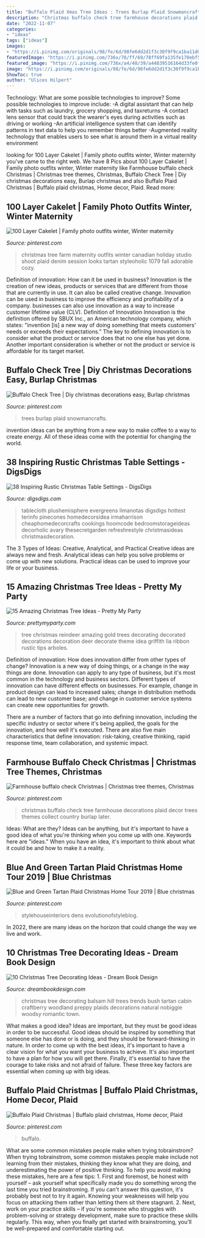 ```yaml
---
title: "Buffalo Plaid Xmas Tree Ideas : Trees Burlap Plaid Snowmancrafts"
description: "Christmas buffalo check tree farmhouse decorations plaid decor trees themes collect country burlap later"
date: "2022-11-07"
categories:
- "ideas"
tags: ["ideas"]
images:
- "https://i.pinimg.com/originals/98/fe/6d/98fe6dd2d1f3c30f9f9ca1ba11d05656.jpg"
featuredImage: "https://i.pinimg.com/736x/78/ff/69/78ff69fa135fe170ebf5b31c9a5ad311--christmas-tree-farm-christmas-photos.jpg"
featured_image: "https://i.pinimg.com/736x/a4/48/39/a44839516164d33fe0f6fa8b171d224b.jpg"
image: "https://i.pinimg.com/originals/98/fe/6d/98fe6dd2d1f3c30f9f9ca1ba11d05656.jpg"
ShowToc: true
author: "Ulices Hilpert"
---
```



Technology: What are some possible technologies to improve?
Some possible technologies to improve include: 
-A digital assistant that can help with tasks such as laundry, grocery shopping, and taxreturns 
-A contact lens sensor that could track the wearer's eyes during activities such as driving or working 
-An artificial intelligence system that can identify patterns in text data to help you remember things better 
-Augmented reality technology that enables users to see what is around them in a virtual reality environment

	

		
looking for 100 Layer Cakelet | Family photo outfits winter, Winter maternity you've came to the right web. We have 8 Pics about 100 Layer Cakelet | Family photo outfits winter, Winter maternity like Farmhouse buffalo check Christmas | Christmas tree themes, Christmas, Buffalo Check Tree | Diy christmas decorations easy, Burlap christmas and also Buffalo Plaid Christmas | Buffalo plaid christmas, Home decor, Plaid. Read more:
		
    
## 100 Layer Cakelet | Family Photo Outfits Winter, Winter Maternity

<img loading=lazy src="https://i.pinimg.com/736x/78/ff/69/78ff69fa135fe170ebf5b31c9a5ad311--christmas-tree-farm-christmas-photos.jpg" onerror="this.onerror=null;this.src='https://tse4.mm.bing.net/th?id=OIP.XGay0ZCyO_FncfHkdF_8sAHaLG&amp;pid=15.1';" alt="100 Layer Cakelet | Family photo outfits winter, Winter maternity">

_Source: pinterest.com_

>christmas tree farm maternity outfits winter canadian holiday studio shoot plaid denim session looks tartan styleoholic 1079 fall adorable cozy. 

	

Definition of innovation: How can it be used in business?
Innovation is the creation of new ideas, products or services that are different from those that are currently in use. It can also be called creative change. Innovation can be used in business to improve the efficiency and profitability of a company. businesses can also use innovation as a way to increase customer lifetime value (CLV). Definition of Innovation
Innovation is the definition offered by SBUX Inc., an American technology company, which states: "invention [is] a new way of doing something that meets customers' needs or exceeds their expectations." The key to defining innovation is to consider what the product or service does that no one else has yet done. Another important consideration is whether or not the product or service is affordable for its target market.

    
## Buffalo Check Tree | Diy Christmas Decorations Easy, Burlap Christmas

<img loading=lazy src="https://i.pinimg.com/originals/da/93/73/da937323551420ea0b60f296420f4ba9.jpg" onerror="this.onerror=null;this.src='https://tse4.mm.bing.net/th?id=OIP.wgYYrOPDGJh29dgwBK_qLgHaJ4&amp;pid=15.1';" alt="Buffalo Check Tree | Diy christmas decorations easy, Burlap christmas">

_Source: pinterest.com_

>trees burlap plaid snowmancrafts. 

	

invention ideas can be anything from a new way to make coffee to a way to create energy. All of these ideas come with the potential for changing the world.

    
## 38 Inspiring Rustic Christmas Table Settings - DigsDigs

<img loading=lazy src="https://www.digsdigs.com/photos/2012/12/a-farmhouse-Christmas-table-with-a-plaid-tablecloth-woven-placemats-evergreens-a-red-stand-with-greenery-and-a-pillar-candle.jpg" onerror="this.onerror=null;this.src='https://tse1.mm.bing.net/th?id=OIP.8i-Hljzcja3UuuAcc9LfVgHaKR&amp;pid=15.1';" alt="38 Inspiring Rustic Christmas Table Settings - DigsDigs">

_Source: digsdigs.com_

>tablecloth plushemisphere evergreens limanotas digsdigs hottest terinfo pinecones homedecorsidea irmaharrison cheaphomedecorcrafts cookings hoomcode bedroomstorageideas decorholic avary thesecretgarden refreshrestyle christmasideas christmasdecoration. 

	

The 3 Types of Ideas: Creative, Analytical, and Practical
Creative ideas are always new and fresh. Analytical ideas can help you solve problems or come up with new solutions. Practical ideas can be used to improve your life or your business.

    
## 15 Amazing Christmas Tree Ideas - Pretty My Party

<img loading=lazy src="http://www.prettymyparty.com/wp-content/uploads/2015/11/Reindeer-Christmas-Tree.jpg" onerror="this.onerror=null;this.src='https://tse4.mm.bing.net/th?id=OIP.TomZWy8FS72Ykih1TDCn-AHaM7&amp;pid=15.1';" alt="15 Amazing Christmas Tree Ideas - Pretty My Party">

_Source: prettymyparty.com_

>tree christmas reindeer amazing gold trees decorating decorated decorations decoration deer decorate theme idea griffith lia ribbon rustic tips arboles. 

	

Definition of innovation: How does innovation differ from other types of change?
Innovation is a new way of doing things, or a change in the way things are done. Innovation can apply to any type of business, but it's most common in the technology and business sectors.
Different types of innovation can have different effects on businesses. For example, change in product design can lead to increased sales; change in distribution methods can lead to new customer base; and change in customer service systems can create new opportunities for growth.

There are a number of factors that go into defining innovation, including the specific industry or sector where it's being applied, the goals for the innovation, and how well it's executed. There are also five main characteristics that define innovation: risk-taking, creative thinking, rapid response time, team collaboration, and systemic impact.

    
## Farmhouse Buffalo Check Christmas | Christmas Tree Themes, Christmas

<img loading=lazy src="https://i.pinimg.com/originals/90/08/bc/9008bc63a6a96ce899fd8b6904db91fb.jpg" onerror="this.onerror=null;this.src='https://tse4.mm.bing.net/th?id=OIP.icx-TT1VZZympMmd3dQYvQHaMx&amp;pid=15.1';" alt="Farmhouse buffalo check Christmas | Christmas tree themes, Christmas">

_Source: pinterest.com_

>christmas buffalo check tree farmhouse decorations plaid decor trees themes collect country burlap later. 

	

Ideas: What are they?
Ideas can be anything, but it's important to have a good idea of what you're thinking when you come up with one. Keywords here are "ideas." When you have an idea, it's important to think about what it could be and how to make it a reality.

    
## Blue And Green Tartan Plaid Christmas Home Tour 2019 | Blue Christmas

<img loading=lazy src="https://i.pinimg.com/originals/98/fe/6d/98fe6dd2d1f3c30f9f9ca1ba11d05656.jpg" onerror="this.onerror=null;this.src='https://tse3.mm.bing.net/th?id=OIP.bWwbG3gptnhaxXm23LY75gHaLH&amp;pid=15.1';" alt="Blue and Green Tartan Plaid Christmas Home Tour 2019 | Blue christmas">

_Source: pinterest.com_

>stylehouseinteriors dens evolutionofstyleblog. 

	

In 2022, there are many ideas on the horizon that could change the way we live and work.

    
## 10 Christmas Tree Decorating Ideas - Dream Book Design

<img loading=lazy src="http://dreambookdesign.com/wp-content/uploads/2015/11/BalsamhillChristmastreetourcraftberrybush4-700x1051.jpg" onerror="this.onerror=null;this.src='https://tse4.mm.bing.net/th?id=OIP.9s53gNaBlJ3hTfLyXVuwyQHaLH&amp;pid=15.1';" alt="10 Christmas Tree Decorating Ideas - Dream Book Design">

_Source: dreambookdesign.com_

>christmas tree decorating balsam hill trees trends bush tartan cabin craftberry woodland preppy plaids decorations natural nobiggie woodsy romantic town. 

	

What makes a good idea?
Ideas are important, but they must be good ideas in order to be successful. Good ideas should be inspired by something that someone else has done or is doing, and they should be forward-thinking in nature. In order to come up with the best ideas, it's important to have a clear vision for what you want your business to achieve. It's also important to have a plan for how you will get there. Finally, it's essential to have the courage to take risks and not afraid of failure. These three key factors are essential when coming up with big ideas.

    
## Buffalo Plaid Christmas | Buffalo Plaid Christmas, Home Decor, Plaid

<img loading=lazy src="https://i.pinimg.com/736x/a4/48/39/a44839516164d33fe0f6fa8b171d224b.jpg" onerror="this.onerror=null;this.src='https://tse4.mm.bing.net/th?id=OIP.CqYIfT76VEIqz8QcjFIC7QHaJ3&amp;pid=15.1';" alt="Buffalo Plaid Christmas | Buffalo plaid christmas, Home decor, Plaid">

_Source: pinterest.com_

>buffalo. 

	

What are some common mistakes people make when trying tobrainstrom?
When trying tobrainstrom, some common mistakes people make include not learning from their mistakes, thinking they know what they are doing, and underestimating the power of positive thinking. To help you avoid making these mistakes, here are a few tips: 1. First and foremost, be honest with yourself – ask yourself what specifically made you do something wrong the last time you tried brainstroming. If you can't answer this question, it's probably best not to try it again. Knowing your weaknesses will help you focus on attacking them rather than letting them sit there stagnant. 2. Next, work on your practice skills – if you're someone who struggles with problem-solving or strategy development, make sure to practice these skills regularly. This way, when you finally get started with brainstroming, you'll be well-prepared and comfortable starting out. 
